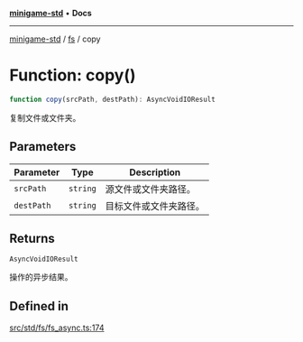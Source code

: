 [**minigame-std**](../../../README.md) • **Docs**

***

[minigame-std](../../../README.md) / [fs](../README.md) / copy

# Function: copy()

```ts
function copy(srcPath, destPath): AsyncVoidIOResult
```

复制文件或文件夹。

## Parameters

| Parameter | Type | Description |
| ------ | ------ | ------ |
| `srcPath` | `string` | 源文件或文件夹路径。 |
| `destPath` | `string` | 目标文件或文件夹路径。 |

## Returns

`AsyncVoidIOResult`

操作的异步结果。

## Defined in

[src/std/fs/fs\_async.ts:174](https://github.com/JiangJie/minigame-std/blob/d5a0bd55450bd8f6d3ddbc9f604a3e15ebaebf6d/src/std/fs/fs_async.ts#L174)
